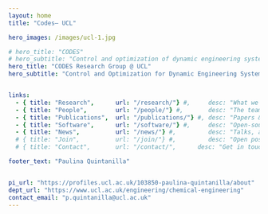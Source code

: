 ```yaml
---
layout: home
title: "Codes— UCL"

hero_images: /images/ucl-1.jpg

# hero_title: "CODES"
# hero_subtitle: "Control and optimization of dynamic engineering systems"
hero_title: "CODES Research Group @ UCL"
hero_subtitle: "Control and Optimization for Dynamic Engineering Systems"


links:
  - { title: "Research",      url: "/research/"} #,     desc: "What we work on" }
  - { title: "People",        url: "/people/"} #,       desc: "The team" } 
  - { title: "Publications",  url: "/publications/"} #, desc: "Papers & preprints" }
  - { title: "Software",      url: "/software/"} #,     desc: "Open-source projects" }
  - { title: "News",          url: "/news/"} #,         desc: "Talks, awards, updates" }
  # { title: "Join",          url: "/join/"} #,         desc: "Open positions & how to apply" }
  # { title: "Contact",       url: "/contact/",      desc: "Get in touch" }

footer_text: "Paulina Quintanilla"


pi_url: "https://profiles.ucl.ac.uk/103850-paulina-quintanilla/about"          # <- your UCL profile
dept_url: "https://www.ucl.ac.uk/engineering/chemical-engineering"     # <- UCL Chem Eng site
contact_email: "p.quintanilla@ucl.ac.uk" 
---
```



